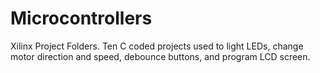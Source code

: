 # Microcontrollers
Xilinx Project Folders. Ten C coded projects used to light LEDs, change motor direction and speed, debounce buttons, and program LCD screen. 
